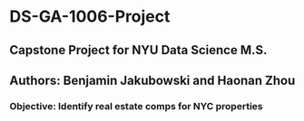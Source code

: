 # DS-GA-1006-Project

## Capstone Project for NYU Data Science M.S.
## Authors: Benjamin Jakubowski and Haonan Zhou

### Objective: Identify real estate comps for NYC properties


